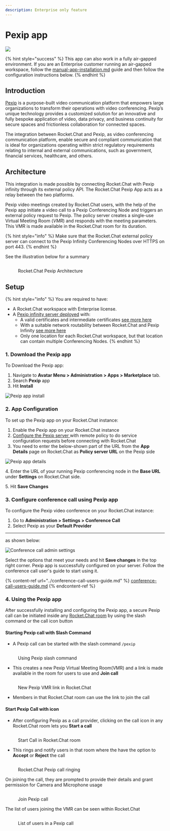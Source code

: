```yaml
---
description: Enterprise only feature
---
```


# Pexip app

![](<../../../.gitbook/assets/2021-06-10\_22-31-38 (3) (3) (3) (3) (3) (3) (3) (3) (3) (2) (3) (1) (1) (1) (1) (1) (26).jpg>)

{% hint style="success" %}
This app can also work in a fully air-gapped environment. If you are an Enterprise customer running an air-gapped workspace, follow the [manual-app-installation.md](../../../setup-and-administer-rocket.chat/rocket.chat-air-gapped-deployment/manual-app-installation.md "mention") guide and then follow the configuration instructions below.
{% endhint %}

## Introduction

[Pexip](https://www.pexip.com/) is a purpose-built video communication platform that empowers large organizations to transform their operations with video conferencing. Pexip’s unique technology provides a customized solution for an innovative and fully bespoke application of video, data privacy, and business continuity for secure spaces and frictionless collaboration for connected spaces.

The integration between Rocket.Chat and Pexip, as video conferencing communication platform, enable secure and compliant communication that is ideal for organizations operating within strict regulatory requirements relating to internal and external communications, such as government, financial services, healthcare, and others.

## Architecture&#x20;

This integration is made possible by connecting Rocket.Chat with Pexip infinity through its external policy API. The Rocket.Chat Pexip App acts as a relay between the two platforms.

Pexip video meetings created by Rocket.Chat users, with the help of the Pexip app initiate a video call to a Pexip Conferencing Node and triggers an external policy request to Pexip. The policy server creates a single-use Virtual Meeting Room (_VMR_) and responds with the meeting parameters.\
This VMR is made available in the Rocket.Chat room for its duration.

{% hint style="info" %}
Make sure that the Rocket.Chat external policy server can connect to the Pexip Infinity Conferencing Nodes over HTTPS on port 443.
{% endhint %}

See the illustration below for a summary

<figure><img src="../../../.gitbook/assets/RocketChat-Pexip.png" alt=""><figcaption><p>Rocket.Chat Pexip Architecture</p></figcaption></figure>

## Setup

{% hint style="info" %}
You are required to have:

* A Rocket.Chat workspace with Enterprise license.
* A [Pexip infinity server deployed](https://docs.pexip.com/admin/installation\_overview.htm) with:
  * A valid certificates and intermediate certificates [see more here](https://docs.pexip.com/admin/certificate\_management.htm)
  * With a suitable network routability between Rocket.Chat and Pexip Infinity [see more here](https://docs.pexip.com/admin/port\_usage.htm)
  * Only one location for each Rocket.Chat workspace, but that location can contain multiple Conferencing Nodes.
{% endhint %}

### 1. Download the Pexip app

To Download the Pexip app:

1. Navigate to **Avatar Menu > Administration > Apps > Marketplace** tab.
2. Search **Pexip** app
3. Hit **Install**

![Pexip app install](../../../.gitbook/assets/PexipAppInstall.png)

### 2. App Configuration&#x20;

To set up the Pexip app on your Rocket.Chat instance:

1. Enable the Pexip app on your Rocket.Chat instance
2. [Configure the Pexip server ](https://docs.pexip.com/admin/integrate\_policy.htm)with remote policy to do service configuration requests before connecting with Rocket.Chat
3. You need to enter the below-shown part of the URL from the **App Details** page on Rocket.Chat as  **Policy server URL** on the Pexip side

![Pexip app details](../../../.gitbook/assets/PexipAppDetails.png)

4\. Enter the URL of your running Pexip conferencing node in the **Base URL** under **Settings** on Rocket.Chat side.

5\. Hit **Save Changes**

### 3. Configure conference call using Pexip app&#x20;

To configure the Pexip video conference on your Rocket.Chat instance:

1. Go to **Administration > Settings > Conference Call**
2. Select Pexip as your **Default Provider**

****

as shown below:

![ Conference call admin settings](../../../.gitbook/assets/VideoConferenceAdminSettingsForPexip.png)

Select the options that meet your needs and hit **Save changes** in the top right corner. Pexip app is successfully configured on your server. Follow the conference call user's guide to start using it.

{% content-ref url="../conference-call-users-guide.md" %}
[conference-call-users-guide.md](../conference-call-users-guide.md)
{% endcontent-ref %}

### 4. Using the Pexip app

After successfully installing and configuring the Pexip app, a secure Pexip call can be initiated inside any [Rocket.Chat room](../../user-guides/rooms/) by using the slash command or the call icon button

#### Starting Pexip call with Slash Command

* A Pexip call can be started with the slash command `/pexip`

<figure><img src="../../../.gitbook/assets/Using Pexip slashcommand.png" alt=""><figcaption><p>Using Pexip slash command</p></figcaption></figure>

* This creates a new Pexip Virtual Meeting Room(VMR) and a link is made available in the room for users to use and **Join call**

<figure><img src="../../../.gitbook/assets/New Pexip VMR link in RocketChat.png" alt=""><figcaption><p>New Pexip VMR link in Rocket.Chat</p></figcaption></figure>

* Members in that Rocket.Chat room can use the link to join the call&#x20;

#### Start Pexip Call with icon

* After configuring Pexip as a call provider, clicking on the call icon in any Rocket.Chat room lets you **Start a call**&#x20;

<figure><img src="../../../.gitbook/assets/Start Call in RocketChat room.png" alt=""><figcaption><p>Start Call in Rocket.Chat room</p></figcaption></figure>

* This rings and notify users in that room where the have the option to **Accept** or **Reject** the call

<figure><img src="../../../.gitbook/assets/Rocket.Chat Pexip call ringing.png" alt=""><figcaption><p>Rocket.Chat Pexip call ringing</p></figcaption></figure>

On joining the call, they are prompted to provide their details and grant permission for Camera and Microphone usage

<figure><img src="../../../.gitbook/assets/Join Pexip call.png" alt=""><figcaption><p>Join Pexip call</p></figcaption></figure>

The list of users joining the VMR can be seen within Rocket.Chat

<figure><img src="../../../.gitbook/assets/List of users in a Pexip call.png" alt=""><figcaption><p>List of users in a Pexip call</p></figcaption></figure>
